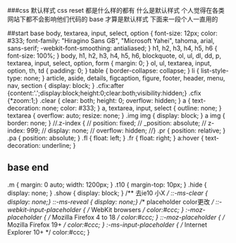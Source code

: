 ###css 默认样式
css reset 都是什么样的都有
什么是默认样式
个人觉得在各类网站下都不会影响他们代码的  base 才算是默认样式
下面来一段个人一直用的

##start base
body, textarea, input, select, option {
  font-size: 12px;
  color: #333;
  font-family: "Hiragino Sans GB", "Microsoft Yahei", tahoma, arial, sans-serif;
  -webkit-font-smoothing: antialiased;
}
h1, h2, h3, h4, h5, h6 {
  font-size: 100%;
}
body, h1, h2, h3, h4, h5, h6, blockquote, ol, ul, dl, dd, p, textarea, input, select, option, form {
  margin: 0;
}
ol, ul, textarea, input, option, th, td {
  padding: 0;
}
table {
  border-collapse: collapse;
}
li {
  list-style-type: none;
}
article, aside, details, figcaption, figure, footer, header, menu, nav, section {
  display: block;
}
.cfix:after {content:'.';display:block;height:0;clear:both;visibility:hidden;}
.cfix {*zoom:1;}
.clear {
  clear: both;
  height: 0;
  overflow: hidden;
}
a {
  text-decoration: none;
  color: #333;
}
a, textarea, input, select {
  outline: none;
}
textarea {
  overflow: auto;
  resize: none;
}
.img img {
  display: block;
}
a img {
  border: none;
}
//.z-index {
//  position: fixed;
//  _position: absolute;
//  z-index: 999;
//  display: none;
//  overflow: hidden;
//}
.pr {
  position: relative;
}
.pa {
  position: absolute;
}
.fl {
  float: left;
}
.fr {
  float: right;
}
a:hover {
  text-decoration: underline;
}
## base end
.m {
  margin: 0 auto;
  width: 1200px;
}
.t10 {
  margin-top: 10px;
}
.hide {
  display: none;
}
.show {
  display: block;
}
/**
去ie10 小X
*/
::-ms-clear { display: none;}
::-ms-reveal { display: none;}
/**
 placeholder color更改
*/
::-webkit-input-placeholder { /* WebKit browsers */
    color:#ccc;
}
:-moz-placeholder { /* Mozilla Firefox 4 to 18 */
    color:#ccc;
}
::-moz-placeholder { /* Mozilla Firefox 19+ */
    color:#ccc;
}
:-ms-input-placeholder { /* Internet Explorer 10+ */
    color:#ccc;
}